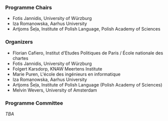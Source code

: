 ### Programme Chairs
- Fotis Jannidis, University of Würzburg
- Iza Romanowska, Aarhus University
- Artjoms Šeļa, Institute of Polish Language, Polish Academy of Sciences

### Organizers
- Florian Cafiero, Institut d'Etudes Politiques de Paris / École nationale des chartes
- Fotis Jannidis, University of Würzburg
- Folgert Karsdorp, KNAW Meertens Institute
- Marie Puren, L'école des ingénieurs en informatique
- Iza Romanowska, Aarhus University
- Artjoms Šeļa, Institute of Polish Language (Polish Academy of Sciences)
- Melvin Wevers, University of Amsterdam

### Programme Committee  

*TBA*